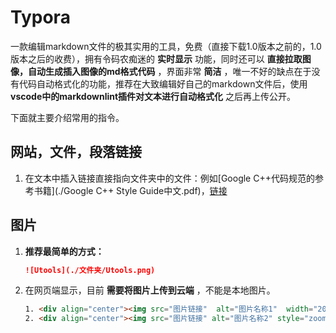 # Typora

一款编辑markdown文件的极其实用的工具，免费（直接下载1.0版本之前的，1.0版本之后的收费），拥有令码农痴迷的 **实时显示** 功能，同时还可以 **直接拉取图像，自动生成插入图像的md格式代码** ，界面非常 **简洁** ，唯一不好的缺点在于没有代码自动格式化的功能，推荐在大致编辑好自己的markdown文件后，使用 **vscode中的markdownlint插件对文本进行自动格式化** 之后再上传公开。

下面就主要介绍常用的指令。

## 网站，文件，段落链接

1. 在文本中插入链接直接指向文件夹中的文件：例如[Google C++代码规范的参考书籍](./Google C++ Style Guide中文.pdf)，[链接](https://github.com/Emma-ssq/blog/blob/master/docs/%E4%BB%A3%E7%A0%81%E8%A7%84%E8%8C%83/Google%20C%2B%2B%20Style%20Guide%E4%B8%AD%E6%96%87.pdf)

## 图片

1. **推荐最简单的方式：**

   ```markdown
   ![Utools](./文件夹/Utools.png)
   ```

2. 在网页端显示，目前 **需要将图片上传到云端** ，不能是本地图片。

   ```html
   1. <div align="center"><img src="图片链接"  alt="图片名称1"  width="200" height="200"></img></div>
   2. <div align="center"><img src="图片链接" alt="图片名称2" style="zoom=50%"></img></div>
   ```
